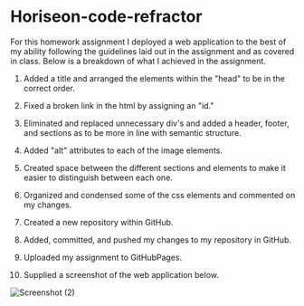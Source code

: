 # Horiseon-code-refractor

For this homework assignment I deployed a web application to the best of my ability following the guidelines laid out in the assignment and as covered in class. Below is a breakdown of what I achieved in the assignment.

1. Added a title and arranged the elements within the "head" to be in the correct order.

2. Fixed a broken link in the html by assigning an "id."

3. Eliminated and replaced unnecessary div's and added a header, footer, and sections as to be more in line with semantic structure. 

4. Added "alt" attributes to each of the image elements. 

5. Created space between the different sections and elements to make it easier to distinguish between each one.

6. Organized and condensed some of the css elements and commented on my changes. 

7. Created a new repository within GitHub. 

8. Added, committed, and pushed my changes to my repository in GitHub. 

9. Uploaded my assignment to GitHubPages. 

10. Supplied a screenshot of the web application below.

![Screenshot (2)](https://user-images.githubusercontent.com/94868925/147861978-2726400e-7cee-4416-b22c-db95604a8f58.png)

